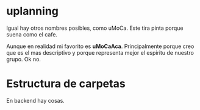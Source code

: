 # uplanning
Igual hay otros nombres posibles, como uMoCa. Este tira pinta porque suena como el cafe.

Aunque en realidad mi favorito es **uMoCaAca**. Principalmente porque creo que es el mas descriptivo y porque representa mejor el espiritu de nuestro grupo. Ok no.

# Estructura de carpetas
En backend hay cosas.

